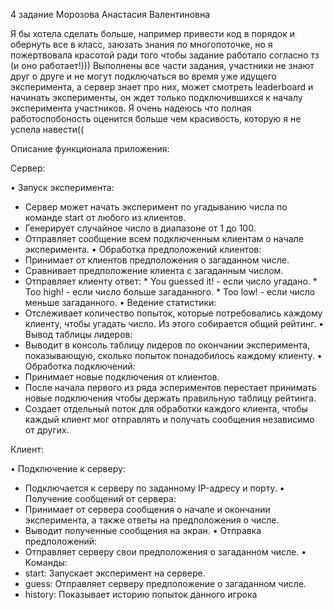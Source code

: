 4 задание Морозова Анастасия Валентиновна

Я бы хотела сделать больше, например привести код в порядок и обернуть все в класс, заюзать знания по многопоточке, но я пожертвовала красотой ради того чтобы задание работало согласно тз (и оно работает!)))
Выполнены все части задания, участники не знают друг о друге и не могут подключаться во время уже идущего эксперимента, а сервер знает про них, может смотреть leaderboard и начинать эксперименты, он ждет только подключившихся к началу эксперимента участников. Я очень надеюсь что полная работоспобоность оценится больше чем красивость, которую я не успела навести((

Описание функционала приложения:

Сервер:

•  Запуск эксперимента:
  *  Сервер может начать эксперимент по угадыванию числа по команде start от любого из клиентов.
  *  Генерирует случайное число в диапазоне от 1 до 100.
  *  Отправляет сообщение всем подключенным клиентам о начале эксперимента.
•  Обработка предположений клиентов:
  *  Принимает от клиентов предположения о загаданном числе.
  *  Сравнивает предположение клиента с загаданным числом.
  *  Отправляет клиенту ответ:
    *  You guessed it! - если число угадано.
    *  Too high! - если число больше загаданного.
    *  Too low! - если число меньше загаданного.
•  Ведение статистики:
  *  Отслеживает количество попыток, которые потребовались каждому клиенту, чтобы угадать число. Из этого собирается общий рейтинг.
•  Вывод таблицы лидеров:
  *  Выводит в консоль таблицу лидеров по окончании эксперимента, показывающую, сколько попыток понадобилось каждому клиенту.
•  Обработка подключений:
  *  Принимает новые подключения от клиентов.
  *  После начала первого из ряда эспериментов перестает принимать новые подключения чтобы держать правильную таблицу рейтинга.
  *  Создает отдельный поток для обработки каждого клиента, чтобы каждый клиент мог отправлять и получать сообщения независимо от других.

Клиент:

•  Подключение к серверу:
  *  Подключается к серверу по заданному IP-адресу и порту.
•  Получение сообщений от сервера:
  *  Принимает от сервера сообщения о начале и окончании эксперимента, а также ответы на предположения о числе.
  *  Выводит полученные сообщения на экран.
•  Отправка предположений:
  *  Отправляет серверу свои предположения о загаданном числе.
•  Команды:
  *  start: Запускает эксперимент на сервере.
  *  guess: Отправляет серверу предположение о загаданном числе.
  *  history: Показывает историю попыток данного игрока
